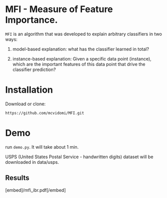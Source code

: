 # MFI - Measure of Feature Importance. 

`MFI` is an algorithm that was developed to explain arbitrary classifiers in two ways:

1. model-based explanation: what has the classifier learned in total?

2. instance-based explanation: Given a specific data point (instance), which are the important features of this data point that drive the classifier prediction?

# Installation
Download or clone:

`https://github.com/mcvidomi/MFI.git`

# Demo

run `demo.py`. It will take about 1 min.

USPS (United States Postal Service - handwritten digits) dataset will be downloaded in data/usps.

## Results

[embed]/mfi_ibr.pdf[/embed]




